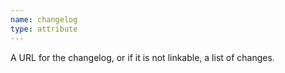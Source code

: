 ```yaml
---
name: changelog
type: attribute
---
```


A URL for the changelog, or if it is not linkable, a list of changes.